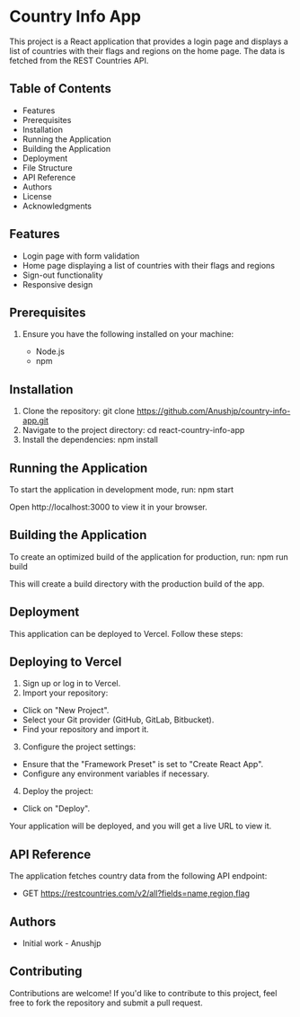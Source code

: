 # Country Info App

This project is a React application that provides a login page and displays a list of countries with their flags and regions on the home page. The data is fetched from the REST Countries API.

## Table of Contents

- Features
- Prerequisites
- Installation
- Running the Application
- Building the Application
- Deployment
- File Structure
- API Reference
- Authors
- License
- Acknowledgments

## Features
- Login page with form validation
- Home page displaying a list of countries with their flags and regions
- Sign-out functionality
- Responsive design

## Prerequisites

1. Ensure you have the following installed on your machine:

    - Node.js
    - npm

## Installation

1. Clone the repository: git clone https://github.com/Anushjp/country-info-app.git
2. Navigate to the project directory: cd react-country-info-app
3. Install the dependencies: npm install

## Running the Application

To start the application in development mode, run: npm start

Open http://localhost:3000 to view it in your browser.

## Building the Application

To create an optimized build of the application for production, run: npm run build

This will create a build directory with the production build of the app.

## Deployment

This application can be deployed to Vercel. Follow these steps:

## Deploying to Vercel

1. Sign up or log in to Vercel.
2. Import your repository:
  -  Click on "New Project".
  -  Select your Git provider (GitHub, GitLab, Bitbucket).
  -  Find your repository and import it.
3. Configure the project settings:
  -  Ensure that the "Framework Preset" is set to "Create React App".
  -  Configure any environment variables if necessary.
4. Deploy the project:
  -  Click on "Deploy".

Your application will be deployed, and you will get a live URL to view it.

## API Reference

The application fetches country data from the following API endpoint:

- GET https://restcountries.com/v2/all?fields=name,region,flag

## Authors
- Initial work - Anushjp

## Contributing

Contributions are welcome! If you'd like to contribute to this project, feel free to fork the repository and submit a pull request.
